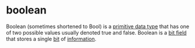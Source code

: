 # boolean

Boolean (sometimes shortened to Bool) is a [primitive data type](computer_science/primitive_data_type) that has one of two possible values usually denoted true and false. Boolean is a [bit field](computer_science/bit_field) that stores a single [bit](computer_science/bit) of [information](mathematics/information).

